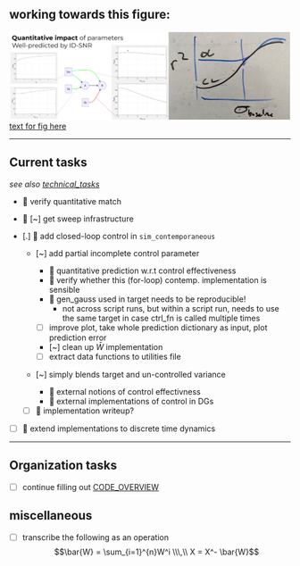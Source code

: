## working towards this figure:
![](../figures/core_figure_sketches/figvar_sketch.png)
[text for fig here](../section_content/results1_impact_of_intervention.md#fig-var)

---

## Current tasks
*see also [technical_tasks](../sketches_and_notation/planning_big_picture/technical_tasks.md)*
- 🎯 verify quantitative match
- 🎯 [~] get sweep infrastructure

- [.] 🧿 add closed-loop control in `sim_contemporaneous`
  - [~] add partial incomplete control parameter
    - 🧵 quantitative prediction w.r.t control effectiveness
    - 🧵 verify whether this (for-loop) contemp. implementation is sensible 
    - 🧵 gen_gauss used in target needs to be reproducible!
      - not across script runs, but within a script run, needs to use the same target in case ctrl_fn is called multiple times
      

    - [ ] improve plot, take whole prediction dictionary as input, plot prediction error
    - [~] clean up $\bar{W}$ implementation
    - [ ] extract data functions to utilities file
  - [~] simply blends target and un-controlled variance
    - 🧵 external notions of control effectivness 
    - 🧵 external implementations of control in DGs
  - [ ] 🎁 implementation writeup?
- [ ] 🎁 extend implementations to discrete time dynamics
---
## Organization tasks 
- [ ] continue filling out [CODE_OVERVIEW](CODE_OVERVIEW.md)

## miscellaneous
- [ ] transcribe the following as an operation $$\bar{W} = \sum_{i=1}^{n}W^i \\\,\\ X = X^- \bar{W}$$
  
